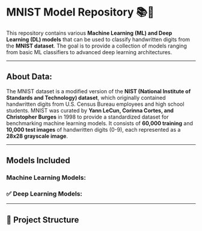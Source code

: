 # MNIST Model Repository 📚🎯

This repository contains various **Machine Learning (ML) and Deep Learning (DL) models** that can be used to classify handwritten digits from the **MNIST dataset**. The goal is to provide a collection of models ranging from basic ML classifiers to advanced deep learning architectures.

---

## About Data:
The MNIST dataset is a modified version of the **NIST (National Institute of Standards and Technology) dataset**, which originally contained handwritten digits from U.S. Census Bureau employees and high school students. MNIST was curated by **Yann LeCun, Corinna Cortes, and Christopher Burges** in 1998 to provide a standardized dataset for benchmarking machine learning models. It consists of **60,000 training** and **10,000 test images** of handwritten digits (0-9), each represented as a **28x28 grayscale image**.


---

## Models Included
### Machine Learning Models:


### ✅ Deep Learning Models:

---

## 📂 Project Structure
